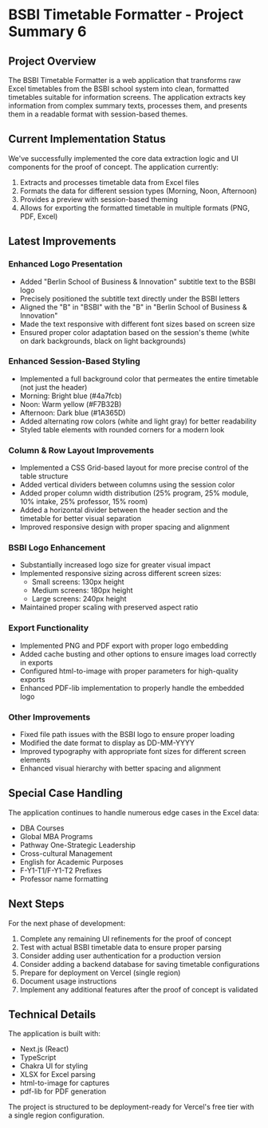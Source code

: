 # BSBI Timetable Formatter - Project Summary 6

## Project Overview
The BSBI Timetable Formatter is a web application that transforms raw Excel timetables from the BSBI school system into clean, formatted timetables suitable for information screens. The application extracts key information from complex summary texts, processes them, and presents them in a readable format with session-based themes.

## Current Implementation Status
We've successfully implemented the core data extraction logic and UI components for the proof of concept. The application currently:

1. Extracts and processes timetable data from Excel files
2. Formats the data for different session types (Morning, Noon, Afternoon)
3. Provides a preview with session-based theming
4. Allows for exporting the formatted timetable in multiple formats (PNG, PDF, Excel)

## Latest Improvements

### Enhanced Logo Presentation
- Added "Berlin School of Business & Innovation" subtitle text to the BSBI logo
- Precisely positioned the subtitle text directly under the BSBI letters
- Aligned the "B" in "BSBI" with the "B" in "Berlin School of Business & Innovation"
- Made the text responsive with different font sizes based on screen size
- Ensured proper color adaptation based on the session's theme (white on dark backgrounds, black on light backgrounds)

### Enhanced Session-Based Styling
- Implemented a full background color that permeates the entire timetable (not just the header)
- Morning: Bright blue (#4a7fcb)
- Noon: Warm yellow (#F7B32B)
- Afternoon: Dark blue (#1A365D)
- Added alternating row colors (white and light gray) for better readability
- Styled table elements with rounded corners for a modern look

### Column & Row Layout Improvements
- Implemented a CSS Grid-based layout for more precise control of the table structure
- Added vertical dividers between columns using the session color
- Added proper column width distribution (25% program, 25% module, 10% intake, 25% professor, 15% room)
- Added a horizontal divider between the header section and the timetable for better visual separation
- Improved responsive design with proper spacing and alignment

### BSBI Logo Enhancement
- Substantially increased logo size for greater visual impact
- Implemented responsive sizing across different screen sizes:
  - Small screens: 130px height
  - Medium screens: 180px height
  - Large screens: 240px height
- Maintained proper scaling with preserved aspect ratio

### Export Functionality
- Implemented PNG and PDF export with proper logo embedding
- Added cache busting and other options to ensure images load correctly in exports
- Configured html-to-image with proper parameters for high-quality exports
- Enhanced PDF-lib implementation to properly handle the embedded logo

### Other Improvements
- Fixed file path issues with the BSBI logo to ensure proper loading
- Modified the date format to display as DD-MM-YYYY
- Improved typography with appropriate font sizes for different screen elements
- Enhanced visual hierarchy with better spacing and alignment

## Special Case Handling
The application continues to handle numerous edge cases in the Excel data:

- DBA Courses
- Global MBA Programs
- Pathway One-Strategic Leadership
- Cross-cultural Management
- English for Academic Purposes
- F-Y1-T1/F-Y1-T2 Prefixes
- Professor name formatting

## Next Steps
For the next phase of development:

1. Complete any remaining UI refinements for the proof of concept
2. Test with actual BSBI timetable data to ensure proper parsing
3. Consider adding user authentication for a production version
4. Consider adding a backend database for saving timetable configurations
5. Prepare for deployment on Vercel (single region)
6. Document usage instructions
7. Implement any additional features after the proof of concept is validated

## Technical Details
The application is built with:
- Next.js (React)
- TypeScript
- Chakra UI for styling
- XLSX for Excel parsing
- html-to-image for captures
- pdf-lib for PDF generation

The project is structured to be deployment-ready for Vercel's free tier with a single region configuration. 
